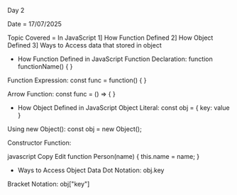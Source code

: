 Day 2

Date = 17/07/2025

Topic Covered = In JavaScript
                1] How Function Defined
                2] How Object Defined
                3] Ways to Access data that stored in object




* How Function Defined in JavaScript
Function Declaration:
function functionName() { }

Function Expression:
const func = function() { }

Arrow Function:
const func = () => { }






* How Object Defined in JavaScript
Object Literal:
const obj = { key: value }

Using new Object():
const obj = new Object();

Constructor Function:

javascript
Copy
Edit
function Person(name) {
  this.name = name;
}





* Ways to Access Object Data
Dot Notation:
obj.key

Bracket Notation:
obj["key"]

